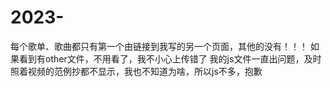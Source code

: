 # 2023-
每个歌单、歌曲都只有第一个由链接到我写的另一个页面，其他的没有！！！
如果看到有other文件，不用看了，我不小心上传错了
我的js文件一直出问题，及时照着视频的范例抄都不显示，我也不知道为啥，所以js不多，抱歉
